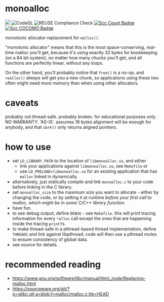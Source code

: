 <!--
SPDX-FileCopyrightText: 2019 knilch <knilch0r@cwde.de>

SPDX-License-Identifier: GPL-2.0-only
-->

# monoalloc
![](https://github.com/knilch0r/monoalloc/workflows/C/C++%20CI/badge.svg)
![CodeQL](https://github.com/knilch0r/monoalloc/workflows/CodeQL/badge.svg)
![REUSE Compliance Check](https://github.com/knilch0r/monoalloc/workflows/REUSE%20Compliance%20Check/badge.svg)
[![Scc Count Badge](https://sloc.xyz/github/knilch0r/monoalloc)](https://github.com/boyter/scc/)
[![Scc COCOMO Badge](https://sloc.xyz/github/knilch0r/monoalloc?category=cocomo)](https://github.com/boyter/scc/)

monotonic allocator replacement for `malloc()`.

"monotonic allocator" means that this is the most space-conserving, real-time malloc you'll
get, because it's using exactly 32 bytes for bookkeeping (on a 64 bit system), no matter how
many chucks you'll get, and all functions are perfectly linear, without any loops.

On the other hand, you'll probably notice that `free()` is a no-op, and `realloc()` always
will get you a new chunk, so applications using these two often might need more memory than
when using other allocators.
# caveats
probably not thread-safe. probably broken. for educational purposes only. NO WARRANTY. 'AS-IS'.
assumes 16 bytes alignment will be enough for anybody, and that `sbrk()` only returns
aligned pointers.
# how to use
- set `LD_LIBRARY_PATH` to the location of `libmonoalloc.so`, and either
  - link your applications against `libmonoalloc.so`, see `Makefile` or
  - use `LD_PRELOAD=libmonoalloc.so` for an existing application that has `malloc` linked
    in dynamically.
- alternatively, just statically compile and link `monoalloc.c` to your code before linking
  in the C library.
- set `monoalloc_size` to the maximum size you want to allocate - either by changing the code, or
  by setting it at runtime *before your first call to malloc, which might be in some C/C++
  library function*.
- have fun.
- to see debug output, define `DEBUG` - see `Makefile`. this will print tracing information
  for every `*alloc` call except the ones that are happening inside the tracing `printf`s.
- to make thread-safe in a pthread-based thread implementation, define `THREADS` and link against
  libpthread; code will then use a pthread mutex to ensure consistency of global data.
- see source for details.
# recommended reading
- https://www.gnu.org/software/libc/manual/html_node/Replacing-malloc.html
- https://sourceware.org/git/?p=glibc.git;a=blob;f=malloc/malloc.c;hb=HEAD
